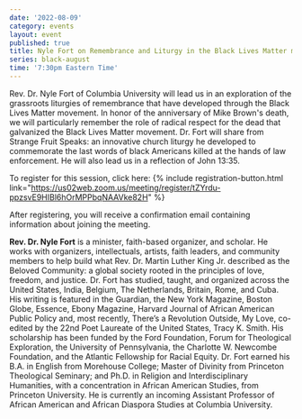 ```yaml
---
date: '2022-08-09'
category: events
layout: event
published: true
title: Nyle Fort on Remembrance and Liturgy in the Black Lives Matter movement
series: black-august
time: '7:30pm Eastern Time'
---
```

Rev. Dr. Nyle Fort of Columbia University will lead us in an exploration of the grassroots liturgies of remembrance that have developed through the Black Lives Matter movement. In honor of the anniversary of Mike Brown's death, we will particularly remember the role of radical respect for the dead that galvanized the Black Lives Matter movement. Dr. Fort will share from Strange Fruit Speaks: an innovative church liturgy he developed to commemorate the last words of black Americans killed at the hands of law enforcement. He will also lead us in a reflection of John 13:35.

To register for this session, click here: {% include registration-button.html link="https://us02web.zoom.us/meeting/register/tZYrdu-ppzsvE9HIBl6hOrMPPbqNAAVke82H" %}

After registering, you will receive a confirmation email containing information about joining the meeting.

**Rev. Dr. Nyle Fort** is a minister, faith-based organizer, and scholar. He works with organizers, intellectuals, artists, faith leaders, and community members to help build what Rev. Dr. Martin Luther King Jr. described as the Beloved Community: a global society rooted in the principles of love, freedom, and justice. Dr. Fort has studied, taught, and organized across the United States, India, Belgium, The Netherlands, Britain, Rome, and Cuba. His writing is featured in the Guardian, the New York Magazine, Boston Globe, Essence, Ebony Magazine, Harvard Journal of African American Public Policy and, most recently, There’s a Revolution Outside, My Love, co-edited by the 22nd Poet Laureate of the United States, Tracy K. Smith. His scholarship has been funded by the Ford Foundation, Forum for Theological Exploration, the University of Pennsylvania, the Charlotte W. Newcombe Foundation, and the Atlantic Fellowship for Racial Equity. Dr. Fort earned his B.A. in English from Morehouse College; Master of Divinity from Princeton Theological Seminary; and Ph.D. in Religion and Interdisciplinary Humanities, with a concentration in African American Studies, from Princeton University. He is currently an incoming Assistant Professor of African American and African Diaspora Studies at Columbia University.
